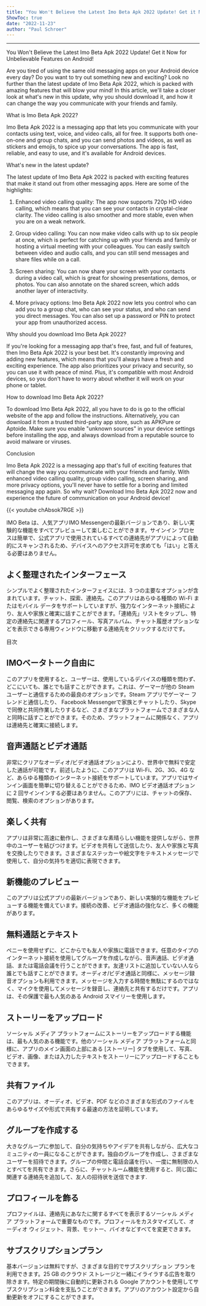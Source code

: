```yaml
---
title: "You Won't Believe the Latest Imo Beta Apk 2022 Update! Get it Now for Unbelievable Features on Android!"
ShowToc: true 
date: "2022-11-23"
author: "Paul Schroer"
---
```

*****
You Won't Believe the Latest Imo Beta Apk 2022 Update! Get it Now for Unbelievable Features on Android!

Are you tired of using the same old messaging apps on your Android device every day? Do you want to try out something new and exciting? Look no further than the latest update of Imo Beta Apk 2022, which is packed with amazing features that will blow your mind! In this article, we'll take a closer look at what's new in this update, why you should download it, and how it can change the way you communicate with your friends and family.

What is Imo Beta Apk 2022?

Imo Beta Apk 2022 is a messaging app that lets you communicate with your contacts using text, voice, and video calls, all for free. It supports both one-on-one and group chats, and you can send photos and videos, as well as stickers and emojis, to spice up your conversations. The app is fast, reliable, and easy to use, and it's available for Android devices.

What's new in the latest update?

The latest update of Imo Beta Apk 2022 is packed with exciting features that make it stand out from other messaging apps. Here are some of the highlights:

1. Enhanced video calling quality: The app now supports 720p HD video calling, which means that you can see your contacts in crystal-clear clarity. The video calling is also smoother and more stable, even when you are on a weak network.

2. Group video calling: You can now make video calls with up to six people at once, which is perfect for catching up with your friends and family or hosting a virtual meeting with your colleagues. You can easily switch between video and audio calls, and you can still send messages and share files while on a call.

3. Screen sharing: You can now share your screen with your contacts during a video call, which is great for showing presentations, demos, or photos. You can also annotate on the shared screen, which adds another layer of interactivity.

4. More privacy options: Imo Beta Apk 2022 now lets you control who can add you to a group chat, who can see your status, and who can send you direct messages. You can also set up a password or PIN to protect your app from unauthorized access.

Why should you download Imo Beta Apk 2022?

If you're looking for a messaging app that's free, fast, and full of features, then Imo Beta Apk 2022 is your best bet. It's constantly improving and adding new features, which means that you'll always have a fresh and exciting experience. The app also prioritizes your privacy and security, so you can use it with peace of mind. Plus, it's compatible with most Android devices, so you don't have to worry about whether it will work on your phone or tablet.

How to download Imo Beta Apk 2022?

To download Imo Beta Apk 2022, all you have to do is go to the official website of the app and follow the instructions. Alternatively, you can download it from a trusted third-party app store, such as APKPure or Aptoide. Make sure you enable "unknown sources" in your device settings before installing the app, and always download from a reputable source to avoid malware or viruses.

Conclusion

Imo Beta Apk 2022 is a messaging app that's full of exciting features that will change the way you communicate with your friends and family. With enhanced video calling quality, group video calling, screen sharing, and more privacy options, you'll never have to settle for a boring and limited messaging app again. So why wait? Download Imo Beta Apk 2022 now and experience the future of communication on your Android device!

{{< youtube chAbsok7RGE >}} 



IMO Beta は、人気アプリIMO Messengerの最新バージョンであり、新しい実験的な機能をすべてプレビューして楽しむことができます。サインイン プロセスは簡単で、公式アプリで使用されているすべての連絡先がアプリによって自動的にスキャンされるため、デバイスへのアクセス許可を求めても「はい」と答える必要はありません。 
 
## よく整理されたインターフェース
 
シンプルでよく整理されたインターフェイスには、3 つの主要なオプションが含まれています。チャット、探索、連絡先。このアプリはあらゆる種類の Wi-Fi またはモバイル データをサポートしていますが、強力なインターネット接続により、友人や家族と確実に話すことができます。「連絡先」リストをタップし、特定の連絡先に関連するプロフィール、写真アルバム、チャット履歴オプションなどを表示できる専用ウィンドウに移動する連絡先をクリックするだけです。 
 
目次
 
## IMOベータトーク自由に
 
このアプリを使用すると、ユーザーは、使用しているデバイスの種類を問わず、どこにいても、誰とでも話すことができます。これは、ゲーマーが他の Steam ユーザーと通信するための最良のオプションです。Steam アプリでゲーマー フレンドと通信したり、 Facebook Messengerで家族とチャットしたり、Skype で同僚と共同作業したりするなど、さまざまなプラットフォームでさまざまな人と同時に話すことができます。そのため、プラットフォームに関係なく、アプリは連絡先と確実に接続します。 
 
## 音声通話とビデオ通話
 
非常にクリアなオ​​ーディオ/ビデオ通話オプションにより、世界中で無料で安定した通話が可能です。前述したように、このアプリは Wi-Fi、2G、3G、4G など、あらゆる種類のインターネット接続をサポートしています。アプリではサインイン画面を簡単に切り替えることができるため、IMO ビデオ通話オプションに 2 回サインインする必要はありません。このアプリには、チャットの保存、閲覧、検索のオプションがあります。 
 
## 楽しく共有
 
アプリは非常に高速に動作し、さまざまな素晴らしい機能を提供しながら、世界中のユーザーを結びつけます。ビデオを共有して送信したり、友人や家族と写真を交換したりできます。さまざまなステッカーや絵文字をテキストメッセージで使用して、自分の気持ちを適切に表現できます。  
 
## 新機能のプレビュー
 
このアプリは公式アプリの最新バージョンであり、新しい実験的な機能をプレビューする機能を備えています。接続の改善、ビデオ通話の強化など、多くの機能があります。 
 
## 無料通話とテキスト
 
ペニーを使用せずに、どこからでも友人や家族に電話できます。任意のタイプのインターネット接続を使用してグループを作成しながら、音声通話、ビデオ通話、または電話会議を行うことができます。友達リストに追加していない人なら誰とでも話すことができます。オーディオ/ビデオ通話と同様に、メッセージ録音オプションも利用できます。メッセージを入力する時間を無駄にするのではなく、マイクを使用してメッセージを録音し、連絡先と共有するだけです。アプリは、その保護で最も人気のある Android スマイリーを使用します。 
 
## ストーリーをアップロード
 
ソーシャル メディア プラットフォームにストーリーをアップロードする機能は、最も人気のある機能です。他のソーシャル メディア プラットフォームと同様に、アプリのメイン画面の上部にある [ストーリー] タブを使用して、写真、ビデオ、画像、または入力したテキストをストーリーにアップロードすることもできます。 
 
## 共有ファイル
 
このアプリは、オーディオ、ビデオ、PDF などのさまざまな形式のファイルをあらゆるサイズや形式で共有する最速の方法を証明しています。 
 
## グループを作成する
 
大きなグループに参加して、自分の気持ちやアイデアを共有しながら、広大なコミュニティの一員になることができます。独自のグループを作成し、さまざまなユーザーを招待できます。グループの仲間と電話会議を行い、一度に無制限の人とすべてを共有できます。さらに、チャットルーム機能を使用すると、同じ国に関連する連絡先を追加して、友人の招待状を送信できます. 
 
## プロフィールを飾る
 
プロファイルは、連絡先にあなたに関するすべてを表示するソーシャル メディア プラットフォームで重要なものです。プロフィールをカスタマイズして、オーディオ ウィジェット、背景、モットー、バイオなどすべてを変更できます。 
 
## サブスクリプションプラン
 
基本バージョンは無料ですが、さまざまな目的でサブスクリプション プランを利用できます。25 GB のクラウド ストレージと一緒にイライラする広告を取り除きます。特定の期間後に自動的に更新される Google アカウントを使用してサブスクリプション料金を支払うことができます。アプリのアカウント設定から自動更新をオフにすることができます。 



